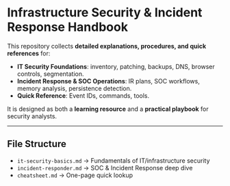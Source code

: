 # Infrastructure Security & Incident Response Handbook

This repository collects **detailed explanations, procedures, and quick references** for:
- **IT Security Foundations**: inventory, patching, backups, DNS, browser controls, segmentation.
- **Incident Response & SOC Operations**: IR plans, SOC workflows, memory analysis, persistence detection.
- **Quick Reference**: Event IDs, commands, tools.

It is designed as both a **learning resource** and a **practical playbook** for security analysts.

---

## File Structure
- `it-security-basics.md` → Fundamentals of IT/infrastructure security
- `incident-responder.md` → SOC & Incident Response deep dive
- `cheatsheet.md` → One-page quick lookup
